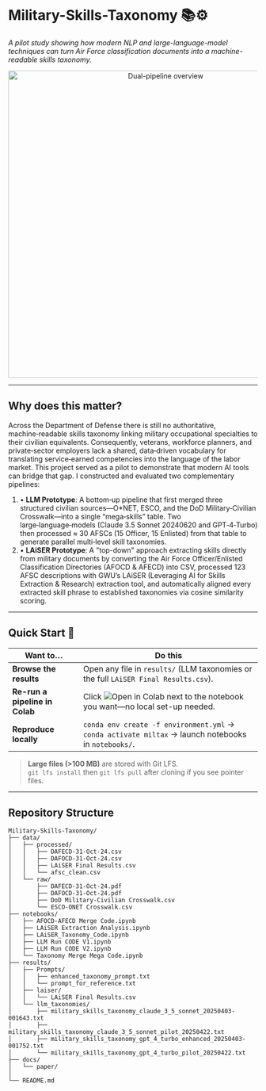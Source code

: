 # Military-Skills-Taxonomy 📚⚙️

_A pilot study showing how modern NLP and large-language-model techniques can turn Air Force classification documents into a machine-readable skills taxonomy._

<p align="center">
  <img src="docs/paper/figures/dual_pipeline_diagram.png" width="620" alt="Dual-pipeline overview"/>
</p>

---

## Why does this matter?

Across the Department of Defense there is still no authoritative, machine‑readable skills taxonomy linking military occupational specialties to their civilian equivalents. Consequently, veterans, workforce planners, and private‑sector employers lack a shared, data‑driven vocabulary for translating service‑earned competencies into the language of the labor market.
This project served as a pilot to demonstrate that modern AI tools can bridge that gap. I constructed and evaluated two complementary pipelines:
1. •	**LLM Prototype**: A bottom‑up pipeline that first merged three structured civilian sources—O*NET, ESCO, and the DoD Military‑Civilian Crosswalk—into a single “mega‑skills” table. Two large‑language‑models (Claude 3.5 Sonnet 20240620 and GPT‑4‑Turbo) then processed ≈ 30 AFSCs (15 Officer, 15 Enlisted) from that table to generate parallel multi‑level skill taxonomies.
2. •	**LAiSER Prototype**: A "top-down" approach extracting skills directly from military documents by converting the Air Force Officer/Enlisted Classification Directories (AFOCD & AFECD) into CSV, processed 123 AFSC descriptions with GWU’s LAiSER (Leveraging AI for Skills Extraction & Research) extraction tool, and automatically aligned every extracted skill phrase to established taxonomies via cosine similarity scoring.



---

## Quick Start 🚀

| Want to… | Do this |
|----------|---------|
| **Browse the results** | Open any file in `results/` (LLM taxonomies or the full `LAiSER Final Results.csv`). |
| **Re-run a pipeline in Colab** | Click ![Open in Colab](https://colab.research.google.com/assets/colab-badge.svg) next to the notebook you want—no local set-up needed. |
| **Reproduce locally** | `conda env create -f environment.yml` → `conda activate miltax` → launch notebooks in `notebooks/`. |

> **Large files (>100 MB)** are stored with Git LFS.  
> `git lfs install` then `git lfs pull` after cloning if you see pointer files.

---

## Repository Structure
```text
Military-Skills-Taxonomy/
├── data/
│   ├── processed/
│   │   ├── DAFECD-31-Oct-24.csv
│   │   ├── DAFOCD-31-Oct-24.csv
│   │   ├── LAiSER Final Results.csv
│   │   └── afsc_clean.csv
│   └── raw/
│       ├── DAFECD-31-Oct-24.pdf
│       ├── DAFOCD-31-Oct-24.pdf
│       ├── DoD Military-Civilian Crosswalk.csv
│       └── ESCO-ONET Crosswalk.csv
├── notebooks/
│   ├── AFOCD-AFECD Merge Code.ipynb
│   ├── LAiSER Extraction Analysis.ipynb
│   ├── LAiSER_Taxonomy_Code.ipynb
│   ├── LLM Run CODE V1.ipynb
│   ├── LLM Run CODE V2.ipynb
│   └── Taxonomy Merge Mega Code.ipynb
├── results/
│   ├── Prompts/
│   │   ├── enhanced_taxonomy_prompt.txt
│   │   └── prompt_for_reference.txt
│   ├── laiser/
│   │   └── LAiSER Final Results.csv          
│   └── llm_taxonomies/
│       ├── military_skills_taxonomy_claude_3_5_sonnet_20250403-001643.txt
│       ├── military_skills_taxonomy_claude_3_5_sonnet_pilot_20250422.txt
│       ├── military_skills_taxonomy_gpt_4_turbo_enhanced_20250403-001752.txt
│       └── military_skills_taxonomy_gpt_4_turbo_pilot_20250422.txt
├── docs/
│   └── paper/
│              
└── README.md

